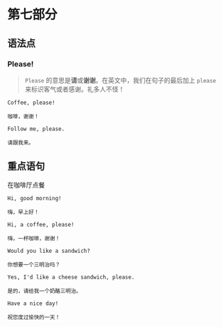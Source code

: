 # 第七部分

## 语法点

### Please!

> `Please` 的意思是**请**或**谢谢**。在英文中，我们在句子的最后加上 `please`  
> 来标识客气或者感谢。礼多人不怪！

```text
Coffee, please!

咖啡，谢谢！
```

```text
Follow me, please.

请跟我来。
```

## 重点语句

在咖啡厅点餐

```text
Hi, good morning!

嗨，早上好！
```

```text
Hi, a coffee, please!

嗨，一杯咖啡，谢谢！
```

```text
Would you like a sandwich?

你想要一个三明治吗？
```

```text
Yes, I'd like a cheese sandwich, please.

是的，请给我一个奶酪三明治。
```

```text
Have a nice day!

祝您度过愉快的一天！
```

